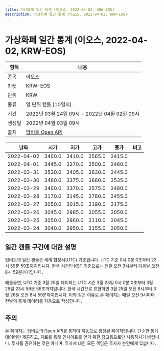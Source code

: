 ```yaml
---
title: 가상화폐 일간 통계 (이오스, 2022-04-02, KRW-EOS)
description: 가상화폐 일간 통계 (이오스, 2022-04-02, KRW-EOS)
---
```



가상화폐 일간 통계 (이오스, 2022-04-02, KRW-EOS)
===

|항목|내용|
|--|--|
|종목|이오스|
|마켓|KRW-EOS|
|단위|KRW|
|종류|일 단위 캔들 (10일치)|
|기간|2022년 03월 24일 09시 - 2022년 04월 02일 09시|
|생성일|2022년 04월 03일 09시|
|출처|[업비트 Open API](https://docs.upbit.com)|


|날짜|시가|저가|고가|종가|비고|
|--|--|--|--|--|--|
|2022-04-02|3460.0|3410.0|3565.0|3415.0|    |
|2022-04-01|3445.0|3270.0|3500.0|3460.0|    |
|2022-03-31|3530.0|3405.0|3630.0|3445.0|    |
|2022-03-30|3480.0|3375.0|3680.0|3535.0|    |
|2022-03-29|3460.0|3370.0|3575.0|3480.0|    |
|2022-03-28|3170.0|3145.0|3780.0|3455.0|    |
|2022-03-27|3050.0|3015.0|3190.0|3175.0|    |
|2022-03-26|3045.0|2985.0|3055.0|3050.0|    |
|2022-03-25|3050.0|2960.0|3110.0|3045.0|    |
|2022-03-24|3040.0|2950.0|3155.0|3050.0|    |


일간 캔들 구간에 대한 설명
---


업비트의 일간 캔들은 세계 협정시(UTC) 기준입니다. 
UTC 기준 0시 0분 0초부터 23시 59분 59초까지입니다. 
한국 시간인 KST 기준으로는 전일 오전 9시부터 다음날 오전 8시 59분까지입니다. 


예를들면, UTC 기준 3월 25일 데이터는 UTC 시준 3월 25일 0시 0분 0초부터 3월 25일 23시 59분 59초까지입니다. 
한국 시간으로 표현하면 3월 25일 오전 9시부터 3월 26일 오전 8시 59분까지입니다. 
이와 같은 이유로 본 페이지는 매일 오전 9시마다 전날의 통계 데이터를 자동으로 작성합니다. 


주의
---


본 페이지는 업비트의 Open API를 통하여 자동으로 생성된 페이지입니다. 
단순한 통계 데이터만 제공하고, 자료를 통해 인사이트를 얻기 위한 참고용으로만 사용하시기 바랍니다. 
투자를 권유하는 것은 아니며, 투자에 대한 모든 책임은 투자자 본인에게 있습니다. 
